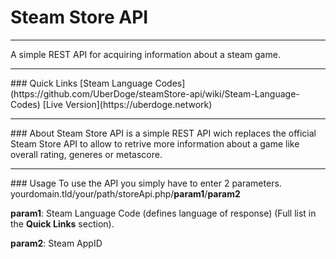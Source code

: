 # Steam Store API
<hr>
A simple REST API for acquiring information about a steam game.
<hr>
### Quick Links
[Steam Language Codes](https://github.com/UberDoge/steamStore-api/wiki/Steam-Language-Codes)                                   
[Live Version](https://uberdoge.network)
<hr>
### About
Steam Store API is a simple REST API wich replaces the official Steam Store API to allow to retrive more information about a game like overall rating, generes or metascore.
<hr>
### Usage
To use the API you simply have to enter 2 parameters.                                      
yourdomain.tld/your/path/storeApi.php/<B>param1</B>/<B>param2</B>

<B>param1</B>: Steam Language Code (defines language of response) (Full list in the <B>Quick Links</B> section).

<B>param2</B>: Steam AppID
